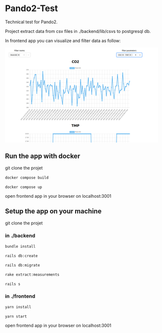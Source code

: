 # Pando2-Test

Technical test for Pando2.

Project extract data from csv files in ./backend/lib/csvs to postgresql db.

In frontend app you can visualize and filter data as follow:

![](app.png)

## Run the app with docker

git clone the projet

`docker compose build`

`docker compose up`

open frontend app in your browser on localhost:3001

## Setup the app on your machine

git clone the projet

### in ./backend

`bundle install`

`rails db:create`

`rails db:migrate`

`rake extract:measurements`

`rails s`

### in ./frontend

`yarn install`

`yarn start`

open frontend app in your browser on localhost:3001



